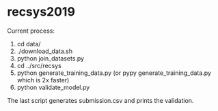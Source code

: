 # recsys2019

Current process:

1. cd data/
2. ./download_data.sh
3. python join_datasets.py
4. cd ../src/recsys
5. python generate_training_data.py (or pypy generate_training_data.py which is 2x faster)
6. python validate_model.py 

The last script generates submission.csv and prints the validation.
